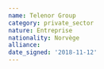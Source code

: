 ```yaml
---
name: Telenor Group
category: private_sector
nature: Entreprise
nationality: Norvège
alliance: 
date_signed: '2018-11-12'
---
```

    